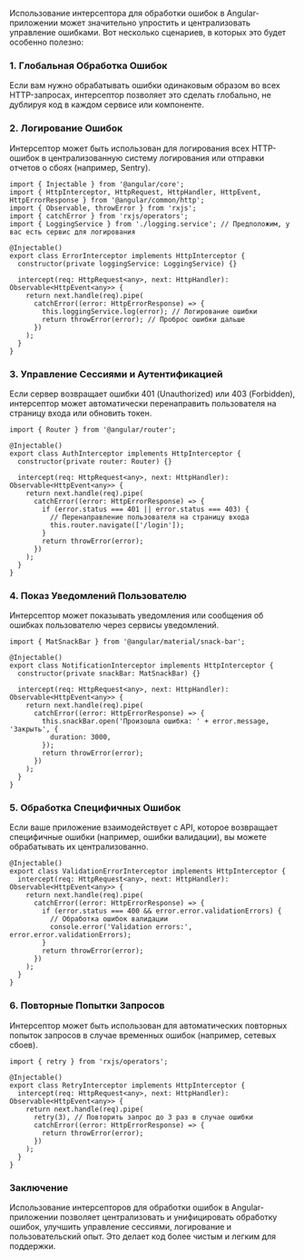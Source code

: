 
Использование интерсептора для обработки ошибок в Angular-приложении может значительно упростить и централизовать управление ошибками. Вот несколько сценариев, в которых это будет особенно полезно:

### 1. **Глобальная Обработка Ошибок**

Если вам нужно обрабатывать ошибки одинаковым образом во всех HTTP-запросах, интерсептор позволяет это сделать глобально, не дублируя код в каждом сервисе или компоненте.

### 2. **Логирование Ошибок**

Интерсептор может быть использован для логирования всех HTTP-ошибок в централизованную систему логирования или отправки отчетов о сбоях (например, Sentry).

```TS
import { Injectable } from '@angular/core';
import { HttpInterceptor, HttpRequest, HttpHandler, HttpEvent, HttpErrorResponse } from '@angular/common/http';
import { Observable, throwError } from 'rxjs';
import { catchError } from 'rxjs/operators';
import { LoggingService } from './logging.service'; // Предположим, у вас есть сервис для логирования

@Injectable()
export class ErrorInterceptor implements HttpInterceptor {
  constructor(private loggingService: LoggingService) {}

  intercept(req: HttpRequest<any>, next: HttpHandler): Observable<HttpEvent<any>> {
    return next.handle(req).pipe(
      catchError((error: HttpErrorResponse) => {
        this.loggingService.log(error); // Логирование ошибки
        return throwError(error); // Проброс ошибки дальше
      })
    );
  }
}
```

### 3. **Управление Сессиями и Аутентификацией**

Если сервер возвращает ошибки 401 (Unauthorized) или 403 (Forbidden), интерсептор может автоматически перенаправить пользователя на страницу входа или обновить токен.

```TS
import { Router } from '@angular/router';

@Injectable()
export class AuthInterceptor implements HttpInterceptor {
  constructor(private router: Router) {}

  intercept(req: HttpRequest<any>, next: HttpHandler): Observable<HttpEvent<any>> {
    return next.handle(req).pipe(
      catchError((error: HttpErrorResponse) => {
        if (error.status === 401 || error.status === 403) {
          // Перенаправление пользователя на страницу входа
          this.router.navigate(['/login']);
        }
        return throwError(error);
      })
    );
  }
}
```

### 4. **Показ Уведомлений Пользователю**

Интерсептор может показывать уведомления или сообщения об ошибках пользователю через сервисы уведомлений.

```TS
import { MatSnackBar } from '@angular/material/snack-bar';

@Injectable()
export class NotificationInterceptor implements HttpInterceptor {
  constructor(private snackBar: MatSnackBar) {}

  intercept(req: HttpRequest<any>, next: HttpHandler): Observable<HttpEvent<any>> {
    return next.handle(req).pipe(
      catchError((error: HttpErrorResponse) => {
        this.snackBar.open('Произошла ошибка: ' + error.message, 'Закрыть', {
          duration: 3000,
        });
        return throwError(error);
      })
    );
  }
}
```

### 5. **Обработка Специфичных Ошибок**

Если ваше приложение взаимодействует с API, которое возвращает специфичные ошибки (например, ошибки валидации), вы можете обрабатывать их централизованно.

```TS
@Injectable()
export class ValidationErrorInterceptor implements HttpInterceptor {
  intercept(req: HttpRequest<any>, next: HttpHandler): Observable<HttpEvent<any>> {
    return next.handle(req).pipe(
      catchError((error: HttpErrorResponse) => {
        if (error.status === 400 && error.error.validationErrors) {
          // Обработка ошибок валидации
          console.error('Validation errors:', error.error.validationErrors);
        }
        return throwError(error);
      })
    );
  }
}
```

### 6. **Повторные Попытки Запросов**

Интерсептор может быть использован для автоматических повторных попыток запросов в случае временных ошибок (например, сетевых сбоев).

```TS
import { retry } from 'rxjs/operators';

@Injectable()
export class RetryInterceptor implements HttpInterceptor {
  intercept(req: HttpRequest<any>, next: HttpHandler): Observable<HttpEvent<any>> {
    return next.handle(req).pipe(
      retry(3), // Повторить запрос до 3 раз в случае ошибки
      catchError((error: HttpErrorResponse) => {
        return throwError(error);
      })
    );
  }
}
```

### Заключение

Использование интерсепторов для обработки ошибок в Angular-приложении позволяет централизовать и унифицировать обработку ошибок, улучшить управление сессиями, логирование и пользовательский опыт. Это делает код более чистым и легким для поддержки.